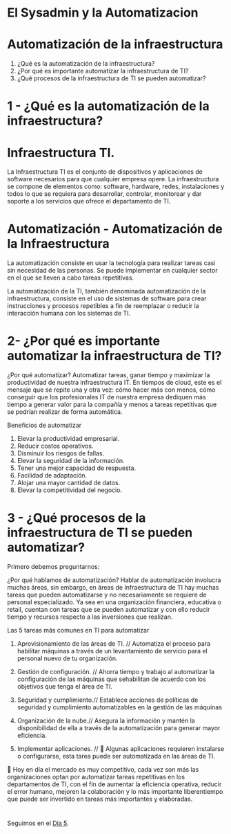 # El Sysadmin y la Automatizacion

#


# Automatización de la infraestructura


1. ¿Qué es la automatización de la infraestructura?
2. ¿Por qué es importante automatizar la infraestructura de TI?
3. ¿Qué procesos de la infraestructura de TI se pueden automatizar?

#
#

# 1 - ¿Qué es la automatización de la infraestructura?

# Infraestructura TI.

La Infraestructura TI es el conjunto de dispositivos y aplicaciones de software necesarios para que cualquier empresa opere. La infraestructura se compone de elementos como: software, hardware, redes, instalaciones y todos lo que se requiera para desarrollar, controlar, monitorear y dar soporte a los servicios que ofrece el departamento de TI.

# Automatización - Automatización de la Infraestructura

La automatización consiste en usar la tecnología para realizar tareas casi sin necesidad de las personas. Se puede implementar en cualquier sector en el que se lleven a cabo tareas repetitivas.

La automatización de la TI, también denominada automatización de la infraestructura, consiste en el uso de sistemas de software para crear instrucciones y procesos repetibles a fin de reemplazar o reducir la interacción humana con los sistemas de TI.

#
#
# 2- ¿Por qué es importante automatizar la infraestructura de TI?

¿Por qué automatizar?  Automatizar tareas, ganar tiempo y maximizar la productividad de nuestra infraestructura IT. En tiempos de cloud, este es el mensaje que se repite una y otra vez: cómo hacer más con menos, cómo conseguir que los profesionales IT de nuestra empresa dediquen más tiempo a generar valor para la compañía y menos a tareas repetitivas que se podrían realizar de forma automática.

Beneficios de automatizar

1. Elevar la productividad empresarial.
2. Reducir costos operativos.
3. Disminuir los riesgos de fallas.
4. Elevar la seguridad de la información.
5. Tener una mejor capacidad de
respuesta.
6. Facilidad de adaptación.
7. Alojar una mayor cantidad de datos.
8. Elevar la competitividad del negocio.

#
#
# 3 - ¿Qué procesos de la infraestructura de TI se pueden automatizar?

Primero debemos preguntarnos:

¿Por qué hablamos de automatización? Hablar de automatización involucra muchas áreas, sin embargo, en áreas de Infraestructura de TI hay muchas tareas que pueden automatizarse y no necesariamente se requiere de personal especializado. Ya sea en una organización financiera, educativa o retail, cuentan con tareas que se pueden automatizar y con ello reducir tiempo y recursos respecto a las inversiones que realizan.

Las 5 tareas más comunes en TI para automatizar

1. Aprovisionamiento de las áreas de TI. // Automatiza el proceso para habilitar máquinas a través de un levantamiento de servicio para el personal nuevo de tu organización.

2. Gestión de configuración. // Ahorra tiempo y trabajo al automatizar la configuración de las máquinas que sehabilitan de acuerdo con los objetivos que tenga el área de TI.

3. Seguridad y cumplimiento.// Establece acciones de políticas de seguridad y cumplimiento automatizables en la gestión de las máquinas

4. Organización de la nube.// Asegura la información y mantén la disponibilidad de ella a través de la automatización para generar mayor eficiencia.

5. Implementar aplicaciones. //  Algunas aplicaciones requieren instalarse o configurarse, esta tarea puede ser automatizada en las áreas de TI.


 Hoy en día el mercado es muy competitivo, cada vez son más las organizaciones optan por automatizar tareas repetitivas en los departamentos de TI, con el fin de aumentar la eficiencia operativa, reducir el error humano, mejoren la colaboración y lo más importante liberentiempo que puede ser invertido en tareas más importantes y elaboradas.

#
#
#
#
#
Seguimos en el [Día 5](day05.md).
